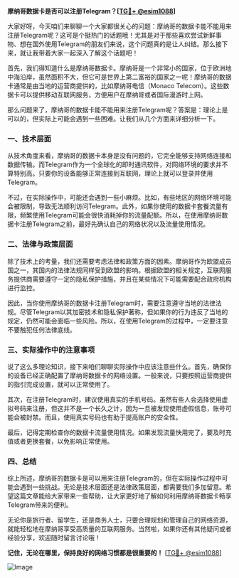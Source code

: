 **摩纳哥数据卡是否可以注册Telegram？[[TG💪+ @esim1088](https://t.me/s/esim1088)]**

大家好呀，今天咱们来聊聊一个大家都很关心的问题：摩纳哥的数据卡能不能用来注册Telegram呢？这可是个挺热门的话题哦！尤其是对于那些喜欢尝试新鲜事物、想在国外使用Telegram的朋友们来说，这个问题真的是让人纠结。那么接下来，就让我带着大家一起深入了解这个话题吧！

首先，我们得知道什么是摩纳哥数据卡。摩纳哥是一个非常小的国家，位于欧洲地中海沿岸，虽然面积不大，但它可是世界上第二富裕的国家之一呢！摩纳哥的数据卡通常是由当地的运营商提供的，比如摩纳哥电信（Monaco Telecom）。这些数据卡可以提供移动互联网服务，方便用户在摩纳哥或者国际漫游时上网。

那么问题来了，摩纳哥的数据卡能不能用来注册Telegram呢？答案是：理论上是可以的，但实际上可能会遇到一些困难。让我们从几个方面来详细分析一下。

### 一、技术层面

从技术角度来看，摩纳哥的数据卡本身是没有问题的，它完全能够支持网络连接和数据传输。而Telegram作为一个全球化的即时通讯软件，对网络环境的要求并不算特别高。只要你的设备能够正常连接到互联网，理论上就可以登录并使用Telegram。

不过，在实际操作中，可能还会遇到一些小麻烦。比如，有些地区的网络环境可能会被限制，导致无法顺利访问Telegram。此外，如果你使用的数据卡套餐流量有限，频繁使用Telegram可能会很快消耗掉你的流量配额。所以，在使用摩纳哥数据卡注册Telegram之前，最好先确认自己的网络状况以及流量使用情况。

### 二、法律与政策层面

除了技术上的考量，我们还需要考虑法律和政策方面的因素。摩纳哥作为欧盟成员国之一，其国内的法律法规同样受到欧盟的影响。根据欧盟的相关规定，互联网服务提供商需要遵守一定的隐私保护措施，并且在某些情况下可能需要配合政府机构进行监控。

因此，当你使用摩纳哥的数据卡注册Telegram时，需要注意遵守当地的法律法规。尽管Telegram以其加密技术和隐私保护著称，但如果你的行为违反了当地的规定，仍然可能会面临一些风险。所以，在使用Telegram的过程中，一定要注意不要触犯任何法律底线。

### 三、实际操作中的注意事项

说了这么多理论知识，接下来咱们聊聊实际操作中应该注意些什么。首先，确保你的设备已经正确配置了摩纳哥数据卡的网络设置。一般来说，只要按照运营商提供的指引完成设置，就可以正常使用了。

其次，在注册Telegram时，建议使用真实的手机号码。虽然有些人会选择使用虚拟号码来注册，但这并不是一个长久之计，因为一旦被发现使用虚假信息，账号可能会被封禁。而且，使用真实号码也有助于提高账户的安全性。

最后，记得定期检查你的数据卡流量使用情况。如果发现流量快用完了，要及时充值或者更换套餐，以免影响正常使用。

### 四、总结

综上所述，摩纳哥的数据卡是可以用来注册Telegram的，但在实际操作过程中可能会遇到一些挑战。无论是技术层面还是法律政策层面，都需要我们多加留意。希望这篇文章能给大家带来一些帮助，让大家更好地了解如何利用摩纳哥数据卡畅享Telegram带来的便利。

无论你是旅行者、留学生，还是商务人士，只要合理规划和管理自己的网络资源，就能轻松地在摩纳哥享受高质量的互联网服务。当然啦，如果你还有其他疑问或者经验分享，欢迎随时留言讨论哦！

**记住，无论在哪里，保持良好的网络习惯都是很重要的！** [[TG💪+ @esim1088](https://t.me/s/esim1088)]

![Image](https://i.postimg.cc/4NQfJmqS/Snipaste-2025-05-13-00-14-12.png)